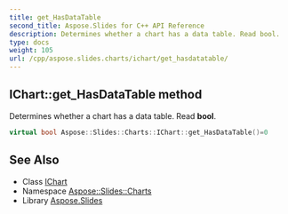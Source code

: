 ```yaml
---
title: get_HasDataTable
second_title: Aspose.Slides for C++ API Reference
description: Determines whether a chart has a data table. Read bool.
type: docs
weight: 105
url: /cpp/aspose.slides.charts/ichart/get_hasdatatable/
---
```

## IChart::get_HasDataTable method


Determines whether a chart has a data table. Read **bool**.

```cpp
virtual bool Aspose::Slides::Charts::IChart::get_HasDataTable()=0
```

## See Also

* Class [IChart](../)
* Namespace [Aspose::Slides::Charts](../../)
* Library [Aspose.Slides](../../../)
